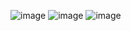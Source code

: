 ![image](https://user-images.githubusercontent.com/112794893/227735618-a892bb95-70fa-435e-a195-f79f0f6caccb.png)
![image](https://user-images.githubusercontent.com/112794893/227735628-3107aa9c-c6db-41b6-ab7b-ffb57bbb62a9.png)
![image](https://user-images.githubusercontent.com/112794893/227735638-5cab4c2d-7915-4fe3-ae4b-be4b96f14f7a.png)
